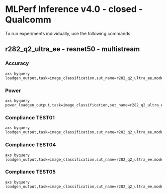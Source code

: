 
# MLPerf Inference v4.0 - closed - Qualcomm

To run experiments individually, use the following commands.

## r282_q2_ultra_ee - resnet50 - multistream

### Accuracy  

```
axs byquery loadgen_output,task=image_classification,sut_name=r282_q2_ultra_ee,model_name=resnet50,framework=kilt,device=qaic,collection_name=experiments_submission,loadgen_mode=AccuracyOnly,loadgen_scenario=MultiStream
```

### Power 

```
axs byquery power_loadgen_output,task=image_classification,sut_name=r282_q2_ultra_ee,model_name=resnet50,framework=kilt,device=qaic,collection_name=experiments_submission,loadgen_mode=PerformanceOnly,loadgen_compliance_test-,loadgen_scenario=MultiStream
```

### Compliance TEST01

```
axs byquery loadgen_output,task=image_classification,sut_name=r282_q2_ultra_ee,model_name=resnet50,framework=kilt,device=qaic,collection_name=experiments_submission,loadgen_mode=PerformanceOnly,loadgen_compliance_test=TEST01,loadgen_scenario=MultiStream,loadgen_target_latency=0.5
```

### Compliance TEST04

```
axs byquery loadgen_output,task=image_classification,sut_name=r282_q2_ultra_ee,model_name=resnet50,framework=kilt,device=qaic,collection_name=experiments_submission,loadgen_mode=PerformanceOnly,loadgen_compliance_test=TEST04,loadgen_scenario=MultiStream,loadgen_target_latency=0.5
```

### Compliance TEST05

```
axs byquery loadgen_output,task=image_classification,sut_name=r282_q2_ultra_ee,model_name=resnet50,framework=kilt,device=qaic,collection_name=experiments_submission,loadgen_mode=PerformanceOnly,loadgen_compliance_test=TEST05,loadgen_scenario=MultiStream,loadgen_target_latency=0.5
```

